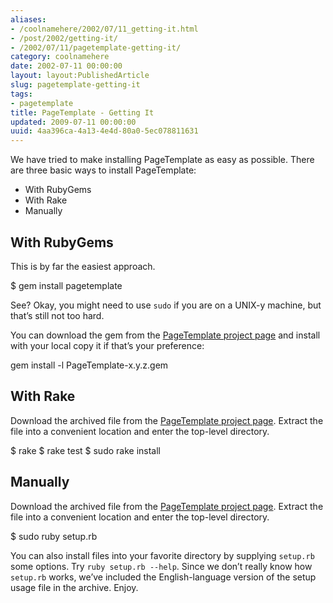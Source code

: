 ```yaml
---
aliases:
- /coolnamehere/2002/07/11_getting-it.html
- /post/2002/getting-it/
- /2002/07/11/pagetemplate-getting-it/
category: coolnamehere
date: 2002-07-11 00:00:00
layout: layout:PublishedArticle
slug: pagetemplate-getting-it
tags:
- pagetemplate
title: PageTemplate - Getting It
updated: 2009-07-11 00:00:00
uuid: 4aa396ca-4a13-4e4d-80a0-5ec078811631
---
```


We have tried to make installing PageTemplate as easy as possible. There
are three basic ways to install PageTemplate:

- With RubyGems
- With Rake
- Manually

## With RubyGems

This is by far the easiest approach.

  $ gem install pagetemplate

See? Okay, you might need to use `sudo` if you are on a UNIX-y machine,
but that’s still not too hard.

You can download the gem from the [PageTemplate project
page](http://rubyforge.org/projects/pagetemplate) and install with your
local copy it if that’s your preference:

  gem install -l PageTemplate-x.y.z.gem

## With Rake

Download the archived file from the [PageTemplate project
page](http://rubyforge.org/projects/pagetemplate). Extract the file into
a convenient location and enter the top-level directory.

  $ rake
  $ rake test
  $ sudo rake install

## Manually

Download the archived file from the [PageTemplate project
page](http://rubyforge.org/projects/pagetemplate). Extract the file into
a convenient location and enter the top-level directory.

  $ sudo ruby setup.rb

You can also install files into your favorite directory by supplying
`setup.rb` some options. Try `ruby setup.rb --help`. Since we don’t
really know how `setup.rb` works, we’ve included the English-language
version of the setup usage file in the archive. Enjoy.